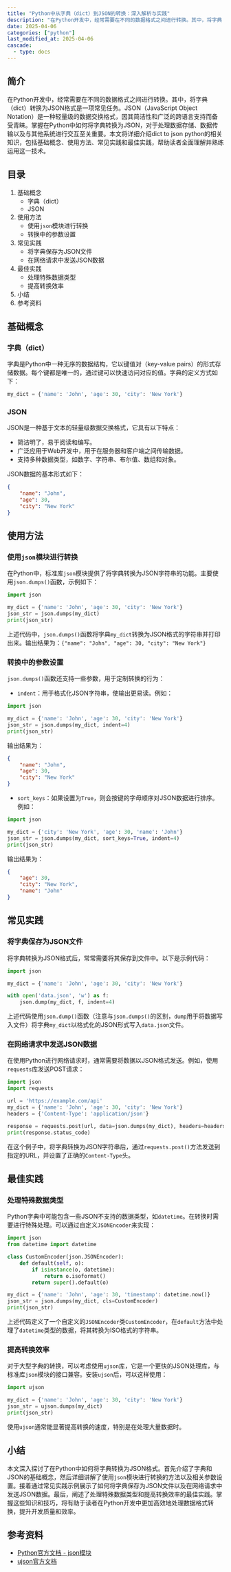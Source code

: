 ```yaml
---
title: "Python中从字典（dict）到JSON的转换：深入解析与实践"
description: "在Python开发中，经常需要在不同的数据格式之间进行转换。其中，将字典（dict）转换为JSON格式是一项常见任务。JSON（JavaScript Object Notation）是一种轻量级的数据交换格式，因其简洁性和广泛的跨语言支持而备受青睐。掌握在Python中如何将字典转换为JSON，对于处理数据存储、数据传输以及与其他系统进行交互至关重要。本文将详细介绍dict to json python的相关知识，包括基础概念、使用方法、常见实践和最佳实践，帮助读者全面理解并熟练运用这一技术。"
date: 2025-04-06
categories: ["python"]
last_modified_at: 2025-04-06
cascade:
  - type: docs
---
```



## 简介
在Python开发中，经常需要在不同的数据格式之间进行转换。其中，将字典（dict）转换为JSON格式是一项常见任务。JSON（JavaScript Object Notation）是一种轻量级的数据交换格式，因其简洁性和广泛的跨语言支持而备受青睐。掌握在Python中如何将字典转换为JSON，对于处理数据存储、数据传输以及与其他系统进行交互至关重要。本文将详细介绍dict to json python的相关知识，包括基础概念、使用方法、常见实践和最佳实践，帮助读者全面理解并熟练运用这一技术。

<!-- more -->
## 目录
1. 基础概念
    - 字典（dict）
    - JSON
2. 使用方法
    - 使用`json`模块进行转换
    - 转换中的参数设置
3. 常见实践
    - 将字典保存为JSON文件
    - 在网络请求中发送JSON数据
4. 最佳实践
    - 处理特殊数据类型
    - 提高转换效率
5. 小结
6. 参考资料

## 基础概念
### 字典（dict）
字典是Python中一种无序的数据结构，它以键值对（key-value pairs）的形式存储数据。每个键都是唯一的，通过键可以快速访问对应的值。字典的定义方式如下：
```python
my_dict = {'name': 'John', 'age': 30, 'city': 'New York'}
```
### JSON
JSON是一种基于文本的轻量级数据交换格式，它具有以下特点：
- 简洁明了，易于阅读和编写。
- 广泛应用于Web开发中，用于在服务器和客户端之间传输数据。
- 支持多种数据类型，如数字、字符串、布尔值、数组和对象。

JSON数据的基本形式如下：
```json
{
    "name": "John",
    "age": 30,
    "city": "New York"
}
```

## 使用方法
### 使用`json`模块进行转换
在Python中，标准库`json`模块提供了将字典转换为JSON字符串的功能。主要使用`json.dumps()`函数，示例如下：
```python
import json

my_dict = {'name': 'John', 'age': 30, 'city': 'New York'}
json_str = json.dumps(my_dict)
print(json_str)
```
上述代码中，`json.dumps()`函数将字典`my_dict`转换为JSON格式的字符串并打印出来。输出结果为：`{"name": "John", "age": 30, "city": "New York"}`

### 转换中的参数设置
`json.dumps()`函数还支持一些参数，用于定制转换的行为：
- `indent`：用于格式化JSON字符串，使输出更易读。例如：
```python
import json

my_dict = {'name': 'John', 'age': 30, 'city': 'New York'}
json_str = json.dumps(my_dict, indent=4)
print(json_str)
```
输出结果为：
```json
{
    "name": "John",
    "age": 30,
    "city": "New York"
}
```
- `sort_keys`：如果设置为`True`，则会按键的字母顺序对JSON数据进行排序。例如：
```python
import json

my_dict = {'city': 'New York', 'age': 30, 'name': 'John'}
json_str = json.dumps(my_dict, sort_keys=True, indent=4)
print(json_str)
```
输出结果为：
```json
{
    "age": 30,
    "city": "New York",
    "name": "John"
}
```

## 常见实践
### 将字典保存为JSON文件
将字典转换为JSON格式后，常常需要将其保存到文件中。以下是示例代码：
```python
import json

my_dict = {'name': 'John', 'age': 30, 'city': 'New York'}

with open('data.json', 'w') as f:
    json.dump(my_dict, f, indent=4)
```
上述代码使用`json.dump()`函数（注意与`json.dumps()`的区别，`dump`用于将数据写入文件）将字典`my_dict`以格式化的JSON形式写入`data.json`文件。

### 在网络请求中发送JSON数据
在使用Python进行网络请求时，通常需要将数据以JSON格式发送。例如，使用`requests`库发送POST请求：
```python
import json
import requests

url = 'https://example.com/api'
my_dict = {'name': 'John', 'age': 30, 'city': 'New York'}
headers = {'Content-Type': 'application/json'}

response = requests.post(url, data=json.dumps(my_dict), headers=headers)
print(response.status_code)
```
在这个例子中，将字典转换为JSON字符串后，通过`requests.post()`方法发送到指定的URL，并设置了正确的`Content-Type`头。

## 最佳实践
### 处理特殊数据类型
Python字典中可能包含一些JSON不支持的数据类型，如`datetime`。在转换时需要进行特殊处理。可以通过自定义`JSONEncoder`来实现：
```python
import json
from datetime import datetime

class CustomEncoder(json.JSONEncoder):
    def default(self, o):
        if isinstance(o, datetime):
            return o.isoformat()
        return super().default(o)

my_dict = {'name': 'John', 'age': 30, 'timestamp': datetime.now()}
json_str = json.dumps(my_dict, cls=CustomEncoder)
print(json_str)
```
上述代码定义了一个自定义的`JSONEncoder`类`CustomEncoder`，在`default`方法中处理了`datetime`类型的数据，将其转换为ISO格式的字符串。

### 提高转换效率
对于大型字典的转换，可以考虑使用`ujson`库，它是一个更快的JSON处理库，与标准库`json`模块的接口兼容。安装`ujson`后，可以这样使用：
```python
import ujson

my_dict = {'name': 'John', 'age': 30, 'city': 'New York'}
json_str = ujson.dumps(my_dict)
print(json_str)
```
使用`ujson`通常能显著提高转换的速度，特别是在处理大量数据时。

## 小结
本文深入探讨了在Python中如何将字典转换为JSON格式。首先介绍了字典和JSON的基础概念，然后详细讲解了使用`json`模块进行转换的方法以及相关参数设置。接着通过常见实践示例展示了如何将字典保存为JSON文件以及在网络请求中发送JSON数据。最后，阐述了处理特殊数据类型和提高转换效率的最佳实践。掌握这些知识和技巧，将有助于读者在Python开发中更加高效地处理数据格式转换，提升开发质量和效率。

## 参考资料
- [Python官方文档 - json模块](https://docs.python.org/3/library/json.html)
- [ujson官方文档](https://pypi.org/project/ujson/)